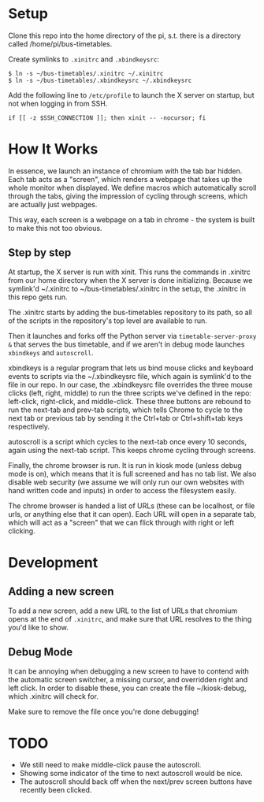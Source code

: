 # Setup

Clone this repo into the home directory of the pi, s.t. there is a directory
called /home/pi/bus-timetables.

Create symlinks to `.xinitrc` and `.xbindkeysrc`:

```
$ ln -s ~/bus-timetables/.xinitrc ~/.xinitrc
$ ln -s ~/bus-timetables/.xbindkeysrc ~/.xbindkeysrc
```

Add the following line to `/etc/profile` to launch the X server on startup, but
not when logging in from SSH.

```
if [[ -z $SSH_CONNECTION ]]; then xinit -- -nocursor; fi
```

# How It Works

In essence, we launch an instance of chromium with the tab bar hidden. Each tab
acts as a "screen", which renders a webpage that takes up the whole monitor when
displayed. We define macros which automatically scroll through the tabs, giving
the impression of cycling through screens, which are actually just webpages.

This way, each screen is a webpage on a tab in chrome - the system is built to
make this not too obvious.

## Step by step

At startup, the X server is run with xinit. This runs the commands in .xinitrc
from our home directory when the X server is done initializing. Because we
symlink'd ~/.xinitrc to ~/bus-timetables/.xinitrc in the setup, the .xinitrc in
this repo gets run.

The .xinitrc starts by adding the bus-timetables repository to its path, so all
of the scripts in the repository's top level are available to run.

Then it launches and forks off the Python server via `timetable-server-proxy &`
that serves the bus timetable, and if we aren't in debug mode launches
`xbindkeys` and `autoscroll`.

xbindkeys is a regular program that lets us bind mouse clicks and keyboard
events to scripts via the ~/.xbindkeysrc file, which again is symlink'd to the
file in our repo. In our case, the .xbindkeysrc file overrides the three mouse
clicks (left, right, middle) to run the three scripts we've defined in the repo:
left-click, right-click, and middle-click. These three buttons are rebound to
run the next-tab and prev-tab scripts, which tells Chrome to cycle to the next
tab or previous tab by sending it the Ctrl+tab or Ctrl+shift+tab keys
respectively.

autoscroll is a script which cycles to the next-tab once every 10 seconds, again
using the next-tab script. This keeps chrome cycling through screens.

Finally, the chrome browser is run. It is run in kiosk mode (unless debug mode
is on), which means that it is full screened and has no tab list. We also
disable web security (we assume we will only run our own websites with hand
written code and inputs) in order to access the filesystem easily.

The chrome browser is handed a list of URLs (these can be localhost, or file
urls, or anything else that it can open). Each URL will open in a separate tab,
which will act as a "screen" that we can flick through with right or left
clicking.

# Development

## Adding a new screen

To add a new screen, add a new URL to the list of URLs that chromium opens at
the end of `.xinitrc`, and make sure that URL resolves to the thing you'd like
to show.

## Debug Mode

It can be annoying when debugging a new screen to have to contend with the
automatic screen switcher, a missing cursor, and overridden right and left
click. In order to disable these, you can create the file ~/kiosk-debug, which
.xinitrc will check for.

Make sure to remove the file once you're done debugging!

# TODO

- We still need to make middle-click pause the autoscroll.
- Showing some indicator of the time to next autoscroll would be nice.
- The autoscroll should back off when the next/prev screen buttons have recently
  been clicked.
